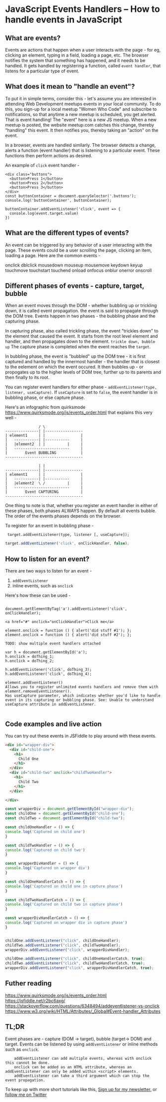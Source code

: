 # JavaScript Events Handlers – How to handle events in JavaScript

## What are events? 
Events are actions that happen when a user interacts with the page - for eg, clicking an element, typing in a field, loading a page, etc. The browser notifies the system that something has happened, and it needs to be handled. It gets handled by registering a function, called `event handler`, that listens for a particular type of event. 

## What does it mean to "handle an event"? 
To put it in simple terms, consider this - let's assume you are interested in attending Web Development meetups events in your local community. To do this, you sign-up for a local meetup "Women Who Code" and subscribe to notifications, so that anytime a new meetup is scheduled, you get alerted. That is event handling! The "event" here is a new JS meetup. When a new meetup is posted, the website meetup.com catches this change, thereby "handling" this event. It then notifies you, thereby taking an "action" on the event. 

In a browser, events are handled similarly. The browser detects a change, alerts a function (event handler) that is listening to a particular event. These functions then perform actions as desired. 

An example of `click` event handler - 
 
```
<div class="buttons">
  <button>Press 1</button>
  <button>Press 2</button>
  <button>Press 3</button>
</div>
const buttonContainer = document.querySelector('.buttons');
console.log('buttonContainer', buttonContainer);

buttonContainer.addEventListener('click', event => {
  console.log(event.target.value)
})

```

## What are the different types of events?
An event can be triggered by any behavior of a user interacting with the page. These events could be a user scrolling the page, clicking an item, loading a page. Here are the common events - 

onclick dblclick mousedown mouseup mousemove keydown keyup touchmove touchstart touchend onload onfocus onblur onerror onscroll 

## Different phases of events - capture, target, bubble
When an event moves through the DOM - whether bubbling up or trickling down, it is called event propagation. the event is said to propagate through the DOM tree. Events happen in two phases - the bubbling phase and the capturing phase. 

In capturing phase, also called trickling phase, the event "trickles down" to the element that caused the event. It starts from the root level element and handler, and then propagates down to the element. 
```trickle down, bubble up```
The capture phase is completed when the event reaches the `target`. 

In bubbling phase, the event is "bubbled" up the DOM tree - it is first captured and handled by the innermost handler - the handler  that 
is closest to the eelement on which the event occured. It then bubbles up - or propogates up to the higher levels of DOM tree, further up to its parents and then finally to its root. 



You can register event handlers for either phase - `addEventListener(type, listener, useCapture)`. If `useCapture` is set to `false`, the event handler is in bubbling phase, or else capture phase. 


Here's an infographic from quirksmode https://www.quirksmode.org/js/events_order.html that explains this very well - 
```
               / \
---------------| |-----------------
| element1     | |                |
|   -----------| |-----------     |
|   |element2  | |          |     |
|   -------------------------     |
|        Event BUBBLING           |
-----------------------------------

               | |
---------------| |-----------------
| element1     | |                |
|   -----------| |-----------     |
|   |element2  \ /          |     |
|   -------------------------     |
|        Event CAPTURING          |
-----------------------------------

```

One thing to note is that, whether you register an event handler in either of these phases, both phases ALWAYS happen. By default all events bubble.
The order of the events phases depends on the browser. 

 
 To register for an event in bubbling phase - 
```
 target.addEventListener(type, listener [, useCapture]);
```

 ```javascript
 target.addEventListener('click', onClickHandler, false);
 ```


## How to listen for an event?
There are two ways to listen for an event - 
1.  `addEventListener` 
2.  inline events, such as `onclick`

Here's how these can be used - 
```

document.getElementByTag('a').addEventListener('click', onClickHandler);

<a href="#" onclick="onClickHandler">Click me</a>

```

```The significant drawback with inline events is that unlike event listeners described above, you may only have one inline event assigned. Inline events are stored as an attribute/property of the element[doc], meaning that it can be overwritten.var element = document.getElementById('testing');
element.onclick = function () { alert('did stuff #1'); };
element.onclick = function () { alert('did stuff #2'); };

TODO: show multiple event handlers attached

var h = document.getElementById('a');
h.onclick = doThing_1;
h.onclick = doThing_2;

h.addEventListener('click', doThing_3);
h.addEventListener('click', doThing_4);

element.addEventListener()
Allows you to register unlimited events handlers and remove them with element.removeEventListener().
Has useCapture parameter, which indicates whether you'd like to handle event in its capturing or bubbling phase. See: Unable to understand useCapture attribute in addEventListener.


```
 
## Code examples and live action

You can try out these events in JSFiddle to play around with these events. 

```html
<div id="wrapper-div">
  <div id="child-one">
    <h1>
      Child One
    </h1>
  </div>
  <div id="child-two" onclick="childTwoHandler">
    <h1>
      Child Two
    </h1>
  </div>

</div>

```

```javascript
const wrapperDiv = document.getElementById("wrapper-div");
const childOne = document.getElementById("child-one");
const childTwo = document.getElementById("child-two");

const childOneHandler = () => {
console.log('Captured on child one')
}

const childTwoHandler = () => {
console.log('Captured on child two')
}

const wrapperDivHandler = () => {
console.log('Captured on wrapper div')
}

const childOneHandlerCatch = () => {
console.log('Captured on child one in capture phase')
}

const childTwoHandlerCatch = () => {
console.log('Captured on child two in capture phase')
}

const wrapperDivHandlerCatch = () => {
console.log('Captured on wrapper div in capture phase')
}


childOne.addEventListener("click", childOneHandler); 
childTwo.addEventListener("click", childTwoHandler); 
wrapperDiv.addEventListener("click", wrapperDivHandler); 

childOne.addEventListener("click", childOneHandlerCatch, true); 
childTwo.addEventListener("click", childTwoHandlerCatch, true); 
wrapperDiv.addEventListener("click", wrapperDivHandlerCatch, true); 
```


## Futher reading 
https://www.quirksmode.org/js/events_order.html
https://jsfiddle.net/r2bc6axg/
https://stackoverflow.com/questions/6348494/addeventlistener-vs-onclick
https://www.w3.org/wiki/HTML/Attributes/_Global#Event-handler_Attributes

## TL;DR
Event phases are - capture (DOM -> target), bubble (target-> DOM) and target. 
Events can be listened by using `addEventListener` or inline methods such as `onclick`. 

```
    addEventListener can add multiple events, whereas with onclick this cannot be done.
    onclick can be added as an HTML attribute, whereas an addEventListener can only be added within <script> elements.
    addEventListener can take a third argument which can stop the event propagation.

```


To keep up with more short tutorials like this, [Sign up for my newsletter.](https://tinyletter.com/shrutikapoor) or [follow me on Twitter](https://twitter.com/shrutikapoor08)